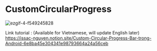 # CustomCircularProgress

![ezgif-4-f549245828](https://user-images.githubusercontent.com/57831153/180266110-c0ed7b71-27ab-42a5-b4d7-82310d28b6bc.gif)

Link tutorial : (Available for Vietnamese, will update English later)
https://issac-nguyen.notion.site/Custom-Circular-Progress-Bar-trong-Android-6e8ba45e304341e98793664a24a56ceb
